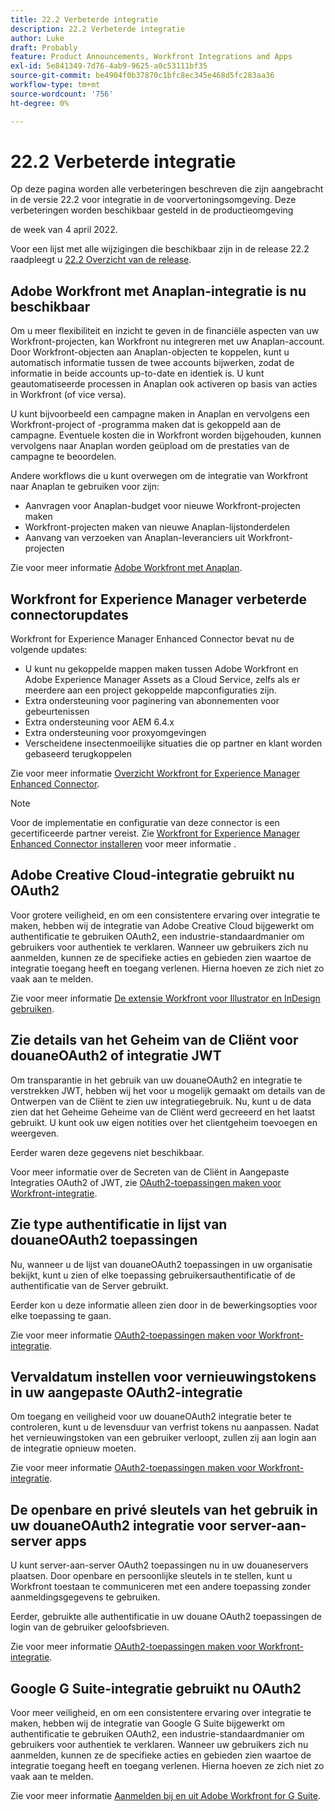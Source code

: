 ```yaml
---
title: 22.2 Verbeterde integratie
description: 22.2 Verbeterde integratie
author: Luke
draft: Probably
feature: Product Announcements, Workfront Integrations and Apps
exl-id: 5e841349-7d76-4ab9-9625-a0c53111bf35
source-git-commit: be4904f0b37870c1bfc8ec345e468d5fc283aa36
workflow-type: tm+mt
source-wordcount: '756'
ht-degree: 0%

---
```


# 22.2 Verbeterde integratie

Op deze pagina worden alle verbeteringen beschreven die zijn aangebracht in de versie 22.2 voor integratie in de voorvertoningsomgeving. Deze verbeteringen worden beschikbaar gesteld in de productieomgeving

<!--
<MadCap:conditionalText data-mc-conditions="QuicksilverOrClassic.Draft mode">
in January 2022
</MadCap:conditionalText>
-->

de week van 4 april 2022.

Voor een lijst met alle wijzigingen die beschikbaar zijn in de release 22.2 raadpleegt u [22.2 Overzicht van de release](../../../product-announcements/product-releases/22.2-release-activity/22-2-release-overview.md).

## Adobe Workfront met Anaplan-integratie is nu beschikbaar

Om u meer flexibiliteit en inzicht te geven in de financiële aspecten van uw Workfront-projecten, kan Workfront nu integreren met uw Anaplan-account. Door Workfront-objecten aan Anaplan-objecten te koppelen, kunt u automatisch informatie tussen de twee accounts bijwerken, zodat de informatie in beide accounts up-to-date en identiek is. U kunt geautomatiseerde processen in Anaplan ook activeren op basis van acties in Workfront (of vice versa).

U kunt bijvoorbeeld een campagne maken in Anaplan en vervolgens een Workfront-project of -programma maken dat is gekoppeld aan de campagne. Eventuele kosten die in Workfront worden bijgehouden, kunnen vervolgens naar Anaplan worden geüpload om de prestaties van de campagne te beoordelen.

Andere workflows die u kunt overwegen om de integratie van Workfront naar Anaplan te gebruiken voor zijn:

* Aanvragen voor Anaplan-budget voor nieuwe Workfront-projecten maken
* Workfront-projecten maken van nieuwe Anaplan-lijstonderdelen
* Aanvang van verzoeken van Anaplan-leveranciers uit Workfront-projecten

Zie voor meer informatie [Adobe Workfront met Anaplan](../../../workfront-integrations-and-apps/adobe-workfront-with-anaplan/anaplan-integration.md).

## Workfront for Experience Manager verbeterde connectorupdates

Workfront for Experience Manager Enhanced Connector bevat nu de volgende updates:

* U kunt nu gekoppelde mappen maken tussen Adobe Workfront en Adobe Experience Manager Assets as a Cloud Service, zelfs als er meerdere aan een project gekoppelde mapconfiguraties zijn.
* Extra ondersteuning voor paginering van abonnementen voor gebeurtenissen
* Extra ondersteuning voor AEM 6.4.x
* Extra ondersteuning voor proxyomgevingen
* Verscheidene insectenmoeilijke situaties die op partner en klant worden gebaseerd terugkoppelen

Zie voor meer informatie [Overzicht Workfront for Experience Manager Enhanced Connector](../../../documents/workfront-and-experience-manager-integrations/workfront-for-experience-manager-enhanced-connector/workfront-aem-enhanced-connector-overview.md).

>[!NOTE]
>
>Voor de implementatie en configuratie van deze connector is een gecertificeerde partner vereist. Zie [Workfront for Experience Manager Enhanced Connector installeren](https://experienceleague.adobe.com/docs/experience-manager-cloud-service/content/assets/integrations/workfront-connector-install.html?lang=en#) voor meer informatie .

## Adobe Creative Cloud-integratie gebruikt nu OAuth2

Voor grotere veiligheid, en om een consistentere ervaring over integratie te maken, hebben wij de integratie van Adobe Creative Cloud bijgewerkt om authentificatie te gebruiken OAuth2, een industrie-standaardmanier om gebruikers voor authentiek te verklaren. Wanneer uw gebruikers zich nu aanmelden, kunnen ze de specifieke acties en gebieden zien waartoe de integratie toegang heeft en toegang verlenen. Hierna hoeven ze zich niet zo vaak aan te melden.

Zie voor meer informatie [De extensie Workfront voor Illustrator en InDesign gebruiken](../../../documents/workfront-for-adobe-creative-cloud/use-wf-adobe-cc.md).

## Zie details van het Geheim van de Cliënt voor douaneOAuth2 of integratie JWT

Om transparantie in het gebruik van uw douaneOAuth2 en integratie te verstrekken JWT, hebben wij het voor u mogelijk gemaakt om details van de Ontwerpen van de Cliënt te zien uw integratiegebruik. Nu, kunt u de data zien dat het Geheime Geheime van de Cliënt werd gecreeerd en het laatst gebruikt. U kunt ook uw eigen notities over het clientgeheim toevoegen en weergeven.

Eerder waren deze gegevens niet beschikbaar.

Voor meer informatie over de Secreten van de Cliënt in Aangepaste Integraties OAuth2 of JWT, zie [OAuth2-toepassingen maken voor Workfront-integratie](../../../administration-and-setup/configure-integrations/create-oauth-application.md).

## Zie type authentificatie in lijst van douaneOAuth2 toepassingen

Nu, wanneer u de lijst van douaneOAuth2 toepassingen in uw organisatie bekijkt, kunt u zien of elke toepassing gebruikersauthentificatie of de authentificatie van de Server gebruikt.

Eerder kon u deze informatie alleen zien door in de bewerkingsopties voor elke toepassing te gaan.

Zie voor meer informatie [OAuth2-toepassingen maken voor Workfront-integratie](../../../administration-and-setup/configure-integrations/create-oauth-application.md).

## Vervaldatum instellen voor vernieuwingstokens in uw aangepaste OAuth2-integratie

Om toegang en veiligheid voor uw douaneOAuth2 integratie beter te controleren, kunt u de levensduur van verfrist tokens nu aanpassen. Nadat het vernieuwingstoken van een gebruiker verloopt, zullen zij aan login aan de integratie opnieuw moeten.

Zie voor meer informatie [OAuth2-toepassingen maken voor Workfront-integratie](../../../administration-and-setup/configure-integrations/create-oauth-application.md).

## De openbare en privé sleutels van het gebruik in uw douaneOAuth2 integratie voor server-aan-server apps

U kunt server-aan-server OAuth2 toepassingen nu in uw douaneservers plaatsen. Door openbare en persoonlijke sleutels in te stellen, kunt u Workfront toestaan te communiceren met een andere toepassing zonder aanmeldingsgegevens te gebruiken.

Eerder, gebruikte alle authentificatie in uw douane OAuth2 toepassingen de login van de gebruiker geloofsbrieven.

Zie voor meer informatie [OAuth2-toepassingen maken voor Workfront-integratie](../../../administration-and-setup/configure-integrations/create-oauth-application.md).

## Google G Suite-integratie gebruikt nu OAuth2

Voor meer veiligheid, en om een consistentere ervaring over integratie te maken, hebben wij de integratie van Google G Suite bijgewerkt om authentificatie te gebruiken OAuth2, een industrie-standaardmanier om gebruikers voor authentiek te verklaren. Wanneer uw gebruikers zich nu aanmelden, kunnen ze de specifieke acties en gebieden zien waartoe de integratie toegang heeft en toegang verlenen. Hierna hoeven ze zich niet zo vaak aan te melden.

Zie voor meer informatie [Aanmelden bij en uit Adobe Workfront for G Suite](../../../workfront-integrations-and-apps/workfront-for-g-suite/log-in-and-out-wf-for-gsuite.md).
